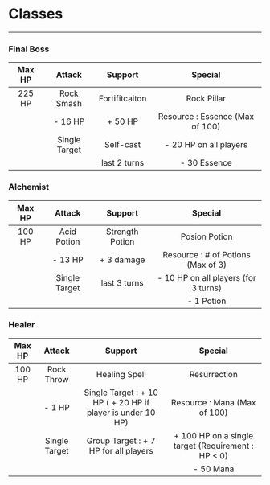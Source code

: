 # Classes 
-----
### Final Boss   

| Max HP  | Attack        | Support        | Special                          |
| :-----: | :------:      | :----------:   | :--------------------:           |   
| 225 HP  | Rock Smash    | Fortifitcaiton | Rock Pillar                      |
|         | - 16 HP       | + 50 HP        | Resource : Essence (Max of 100)  |
|         | Single Target | Self-cast      | - 20 HP on all players           |
|         |               | last 2 turns   | - 30 Essence                     |

### Alchemist   

| Max HP  | Attack        | Support         | Special                               |
| :-----: | :------:      | :----------:    | :--------------------:                |   
| 100 HP  | Acid Potion   | Strength Potion | Posion Potion                         |
|         | - 13 HP       | + 3 damage      | Resource : # of Potions (Max of 3)    |
|         | Single Target | last 3 turns    | - 10 HP on all players (for 3 turns)  |
|         |               |                 | - 1 Potion                            |

### Healer 

| Max HP  | Attack        | Support                                                       | Special                                            |
| :-----: | :------:      | :----------:                                                  | :--------------------:                             |   
| 100 HP  | Rock Throw    | Healing Spell                                                 | Resurrection                                       |
|         | - 1 HP        | Single Target : + 10 HP ( + 20 HP if player is under 10 HP)   | Resource : Mana (Max of 100)                       |
|         | Single Target | Group Target : + 7 HP for all players                         | + 100 HP on a single target (Requirement : HP < 0) |
|         |               |                                                               | - 50 Mana                                          |
